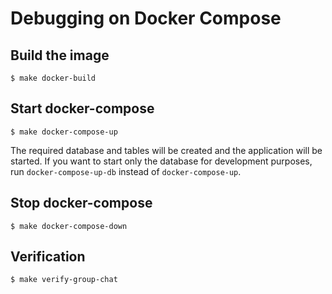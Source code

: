 # Debugging on Docker Compose

## Build the image

```shell
$ make docker-build
```

## Start docker-compose

```shell
$ make docker-compose-up
```

The required database and tables will be created and the application will be started.
If you want to start only the database for development purposes, run `docker-compose-up-db` instead of `docker-compose-up`.

## Stop docker-compose

```shell
$ make docker-compose-down
```

## Verification

```shell
$ make verify-group-chat
```
